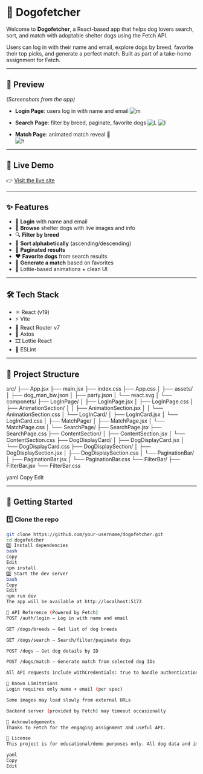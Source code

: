 # 🐶 Dogofetcher

Welcome to **Dogofetcher**, a React-based app that helps dog lovers search, sort, and match with adoptable shelter dogs using the Fetch API.

Users can log in with their name and email, explore dogs by breed, favorite their top picks, and generate a perfect match. Built as part of a take-home assignment for Fetch.

---

## 📸 Preview

_(Screenshots from the app)_

- **Login Page**: users log in with name and email
  ![m](https://github.com/user-attachments/assets/010ee91a-5585-488a-a60c-62215e6a6f8b)

- **Search Page**: filter by breed, paginate, favorite dogs
  ![L](https://github.com/user-attachments/assets/dc570d15-ea53-451f-93e5-64a53d47954b)
![I](https://github.com/user-attachments/assets/ce11d7d6-d2c7-45c1-b8ec-f39064005321)

- **Match Page**: animated match reveal 🎉  
![h](https://github.com/user-attachments/assets/6905ee47-8ecf-4600-ae6b-eb8a8305cf64)

---

## 🚀 Live Demo

👉 [Visit the live site](https://tbd.com)  


---

## ✨ Features

- 🔐 **Login** with name and email
- 🐾 **Browse** shelter dogs with live images and info
- 🔍 **Filter by breed**
- 🔀 **Sort alphabetically** (ascending/descending)
- 📄 **Paginated results**
- ❤️ **Favorite dogs** from search results
- 🎯 **Generate a match** based on favorites
- 🌈 Lottie-based animations + clean UI

---

## 🛠 Tech Stack

- ⚛️ React (v19)
- ⚡ Vite
- 🧭 React Router v7
- 📡 Axios
- 🎞️ Lottie React
- 🧹 ESLint

---

## 📁 Project Structure

src/ ├── App.jsx ├── main.jsx ├── index.css ├── App.css │ ├── assets/ │ ├── dog_man_bw.json │ ├── party.json │ └── react.svg │ └── componets/ ├── LogInPage/ │ ├── LogInPage.jsx │ ├── LogInPage.css │ ├── AnimationSection/ │ │ ├── AnimationSection.jsx │ │ └── AnimationSection.css │ └── LogInCard/ │ ├── LogInCard.jsx │ └── LogInCard.css │ ├── MatchPage/ │ ├── MatchPage.jsx │ └── MatchPage.css │ └── SearchPage/ ├── SearchPage.jsx ├── SearchPage.css ├── ContentSection/ │ ├── ContentSection.jsx │ └── ContentSection.css ├── DogDisplayCard/ │ ├── DogDisplayCard.jsx │ └── DogDisplayCard.css ├── DogDisplaySection/ │ ├── DogDisplaySection.jsx │ ├── DogDisplaySection.css │ └── PaginationBar/ │ ├── PaginationBar.jsx │ └── PaginationBar.css └── FilterBar/ ├── FilterBar.jsx └── FilterBar.css

yaml
Copy
Edit

---

## 🔧 Getting Started

### 1️⃣ Clone the repo

```bash
git clone https://github.com/your-username/dogofetcher.git
cd dogofetcher
2️⃣ Install dependencies
bash
Copy
Edit
npm install
3️⃣ Start the dev server
bash
Copy
Edit
npm run dev
The app will be available at http://localhost:5173

🧪 API Reference (Powered by Fetch)
POST /auth/login – Log in with name and email

GET /dogs/breeds – Get list of dog breeds

GET /dogs/search – Search/filter/paginate dogs

POST /dogs – Get dog details by ID

POST /dogs/match – Generate match from selected dog IDs

All API requests include withCredentials: true to handle authentication cookies.

🐛 Known Limitations
Login requires only name + email (per spec)

Some images may load slowly from external URLs

Backend server (provided by Fetch) may timeout occasionally

🙌 Acknowledgements
Thanks to Fetch for the engaging assignment and useful API.

📄 License
This project is for educational/demo purposes only. All dog data and images provided by Fetch.

yaml
Copy
Edit
